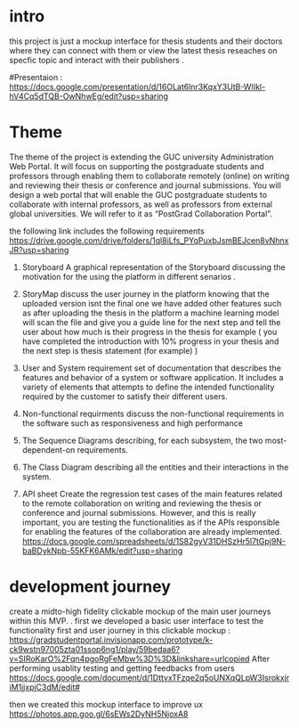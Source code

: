 # intro 
this project is just a mockup interface for thesis students and their doctors where they can connect with them or view the latest thesis 
reseaches on specfic topic and interact with their publishers .

#Presentaion :
  https://docs.google.com/presentation/d/16OLat6lnr3KqxY3UtB-WIIkl-hV4Cq5dTQB-OwNhwEg/edit?usp=sharing
  

# Theme
The theme of the project is extending the GUC university Administration Web Portal. It will focus on supporting the
postgraduate students and professors through enabling them to collaborate remotely (online) on writing
and reviewing their thesis or conference and journal submissions. You will design a web portal that will
enable the GUC postgraduate students to collaborate with internal professors, as well as professors from
external global universities. We will refer to it as “PostGrad Collaboration Portal”.

the following link includes the following requirements 
https://drive.google.com/drive/folders/1ql8iLfs_PYqPuxbJsmBEJcen8vNhnxJR?usp=sharing

1. Storyboard 
  A graphical representation of the Storyboard discussing the motivation for the using the platform in different senarios . 
  
2. StoryMap 
  discuss the user journey in the platform knowing that the uploaded version isnt the final one we have added other features such as
  after uploading the thesis in the platform a machine learning model will scan the file and give you a guide line for the next step 
  and tell the user about how much is their progress in the thesis for example ( you have completed the introduction with 10% progress in 
  your thesis and the next step is thesis statement (for example) )
  
3. User and System requirement
  set of documentation that describes the features and behavior of a system or software application. It includes a variety of elements 
  that attempts to define the intended functionality required by the customer to satisfy their different users.
  
4. Non-functional requirments 
  discuss the non-functional requirements in the software such as responsiveness and high performance  
  
5. The Sequence Diagrams
  describing, for each subsystem, the two most-dependent-on requirements.

6. The Class Diagram
   describing all the entities and their interactions in the system.
   
7. API sheet 
   Create the regression test cases of the main features related to the remote collaboration on writing and reviewing the thesis or conference and journal submissions. However, and
   this is really important, you are testing the functionalities as if the APIs responsible for enabling
   the features of the collaboration are already implemented.
   https://docs.google.com/spreadsheets/d/1S82gyV31DHSzHr5l7tGpj9N-baBDykNpb-55KFK6AMk/edit?usp=sharing
   
# development journey 
create a midto-high fidelity clickable mockup of the main user journeys within this MVP.
  . first we developed a basic user interface to test the functionality first and user journey 
   in this clickable mockup : https://gradstudentportal.invisionapp.com/prototype/k-ck9wstn97005zta01ssop6ng1/play/59bedaa6?v=SIRoKarO%2Fqn4pgoRgFeMbw%3D%3D&linkshare=urlcopied
    After performing usablity testing and getting feedbacks from users 
   https://docs.google.com/document/d/1DttvxTFzqe2q5oUNXqQLpW3IsrokxjriM1jjxpjC3dM/edit#
  
  then we created this mockup interface to improve ux 
    https://photos.app.goo.gl/6sEWs2DyNH5NjoxA8
